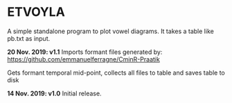 # ETVOYLA
A simple standalone program to plot vowel diagrams. It takes a table like pb.txt as input. 

**20 Nov. 2019: v1.1**
Imports formant files generated by: https://github.com/emmanuelferragne/CminR-Praatik

Gets formant temporal mid-point, collects all files to table and saves table to disk

**14 Nov. 2019: v1.0**
Initial release.
